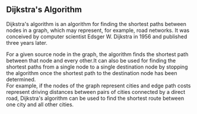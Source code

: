 
## Dijkstra's Algorithm

Dijkstra's algorithm is an algorithm for finding the shortest paths between nodes in a graph, which may represent, for example, road networks.
It was conceived by computer scientist Edsger W. Dijkstra in 1956 and published three years later.

For a given source node in the graph, the algorithm finds the shortest path between that node and every other.It can also be used for finding the shortest paths from a single node to a single destination node by stopping the algorithm once the shortest path to the destination node has been determined. <br>For example, if the nodes of the graph represent cities and edge path costs represent driving distances between pairs of cities connected by a direct road, Dijkstra's algorithm can be used to find the shortest route between one city and all other cities.
